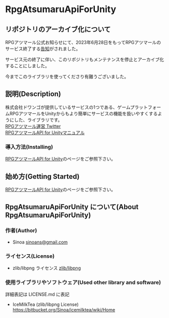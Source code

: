 # RpgAtsumaruApiForUnity

## リポジトリのアーカイブ化について

RPGアツマール公式お知らせにて、2023年6月28日をもってRPGアツマールのサービス終了する[告知](https://blog.nicovideo.jp/niconews/183352.html)がされました。

サービス元の終了に伴い、このリポジトリもメンテナンスを停止とアーカイブ化することにしました。

今までこのライブラリを使ってくださり有難うございました。

## 説明(Description)

株式会社ドワンゴが提供しているサービスの1つである、ゲームプラットフォームRPGアツマールをUnityからもより簡単にサービスの機能を扱いやすくするようにした、ライブラリです。  
[RPGアツマール運営 Twitter](https://twitter.com/nico_indiesgame)  
[RPGアツマールAPI for Unityマニュアル](https://sinoa-dev.gitbook.io/rpgatsumaruapiforunity/)

### 導入方法(Installing)

[RPGアツマールAPI for Unity](https://sinoa-dev.gitbook.io/rpgatsumaruapiforunity/build-environment/require-environment)のページをご参照下さい。

## 始め方(Getting Started)

[RPGアツマールAPI for Unity](https://sinoa-dev.gitbook.io/rpgatsumaruapiforunity/sample-api/initialize-api)のページをご参照下さい。

## RpgAtsumaruApiForUnity について(About RpgAtsumaruApiForUnity)

### 作者(Author)

* Sinoa <sinoans@gmail.com>

### ライセンス(License)

* zlib/libpng ライセンス
[zlib/libpng](https://opensource.org/licenses/Zlib)

### 使用ライブラリやソフトウェア(Used other library and software)

詳細表記は LICENSE.md に表記

* IceMilkTea (zlib/libpng License) <https://bitbucket.org/Sinoa/icemilktea/wiki/Home>
